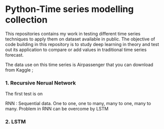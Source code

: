 # Python-Time series modelling collection

This repositories contains my work in testing different time series techniques to apply them on dataset available in public. The objective of code building in this repository is to study deep learning in theory and test out its application to compare or add values in traditional time series forecast.

The data use on this time series is Airpassenger that you can download from Kaggle ; 

### 1. Recursive Nerual Network

The first test is on 

RNN : Sequential data. One to one, one to many, many to one, many to many.
Problem in RNN can be overcome by LSTM

### 2. LSTM 


